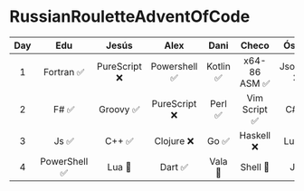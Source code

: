 # RussianRouletteAdventOfCode

|  Day  |     Edu      |    Jesús     |     Alex     |   Dani   |    Checo     |  Óscar  |
| :---: | :----------: | :----------: | :----------: | :------: | :----------: | :-----: |
|   1   |  Fortran ✅   | PureScript ❌ | Powershell ✅ | Kotlin ✅ | x64-86 ASM ✅ | Jsonnet ❌ |
|   2   |     F# ✅     |    Groovy ✅   | PureScript ❌ |  Perl ✅  | Vim Script ✅ |  C# ✅   |
|   3   |     Js ✅     |    C++ ✅     |  Clojure ❌   |   Go ✅   |   Haskell ❌   |   Lua ✅ |
|   4   | PowerShell ✅ |    Lua 🚧     |    Dart  ✅   |  Vala 🚧  |   Shell  🚧   |  J  🚧   |



